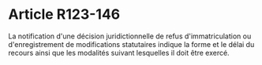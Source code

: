 # Article R123-146

La notification d'une décision juridictionnelle de refus d'immatriculation ou d'enregistrement de modifications statutaires indique la forme et le délai du recours ainsi que les modalités suivant lesquelles il doit être exercé.